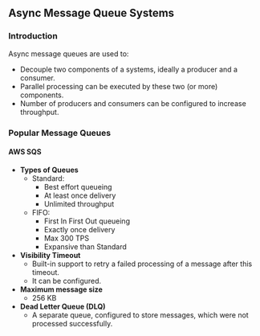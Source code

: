## Async Message Queue Systems

### Introduction

Async message queues are used to:
* Decouple two components of a systems, ideally a producer and a consumer.
* Parallel processing can be executed by these two (or more) components.
* Number of producers and consumers can be configured to increase throughput.


### Popular Message Queues

#### AWS SQS

* **Types of Queues**
  * Standard:
    * Best effort queueing
    * At least once delivery
    * Unlimited throughput
  * FIFO:
    * First In First Out queueing
    * Exactly once delivery
    * Max 300 TPS
    * Expansive than Standard
* **Visibility Timeout**
  * Built-in support to retry a failed processing of a message after this timeout.
  * It can be configured.
* **Maximum message size**
  * 256 KB
* **Dead Letter Queue (DLQ)**
  * A separate queue, configured to store messages, which were not processed successfully.